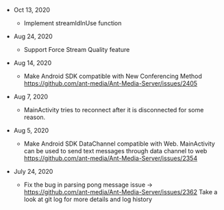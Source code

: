 - Oct 13, 2020
  - Implement streamIdInUse function

- Aug 24, 2020
  - Support Force Stream Quality feature

- Aug 14, 2020
  - Make Android SDK compatible with New Conferencing Method https://github.com/ant-media/Ant-Media-Server/issues/2405

- Aug 7, 2020
  - MainActivity tries to reconnect after it is disconnected for some reason.

- Aug 5, 2020
  - Make Android SDK DataChannel compatible with Web. MainActivity can be used to send text messages through data channel to web https://github.com/ant-media/Ant-Media-Server/issues/2354

- July 24, 2020
  - Fix the bug in parsing pong message issue -> https://github.com/ant-media/Ant-Media-Server/issues/2362
Take a look at git log for more details and log history
